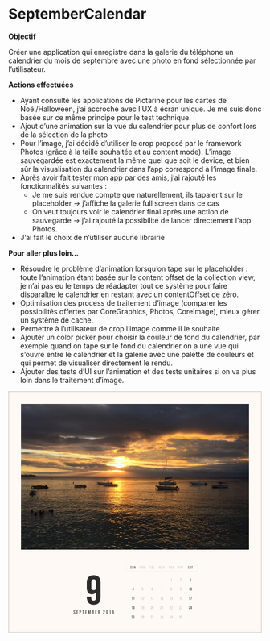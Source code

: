 # SeptemberCalendar

**Objectif**

Créer une application qui enregistre dans la galerie du téléphone un calendrier du mois de septembre avec une photo en fond sélectionnée par l’utilisateur.

**Actions effectuées**

- Ayant consulté les applications de Pictarine pour les cartes de Noël/Halloween, j’ai accroché avec l’UX à écran unique. Je me suis donc basée sur ce même principe pour le test technique.
- Ajout d’une animation sur la vue du calendrier pour plus de confort lors de la sélection de la photo
- Pour l’image, j’ai décidé d’utiliser le crop proposé par le framework Photos (grâce à la taille souhaitée et au content mode). L’image sauvegardée est exactement la même quel que soit le device, et bien sûr la visualisation du calendrier dans l’app correspond à l’image finale.
- Après avoir fait tester mon app par des amis, j’ai rajouté les fonctionnalités suivantes :
    - Je me suis rendue compte que naturellement, ils tapaient sur le placeholder -> j’affiche la galerie full screen dans ce cas
    - On veut toujours voir le calendrier final après une action de sauvegarde -> j’ai rajouté la possibilité de lancer directement l’app Photos.
- J’ai fait le choix de n’utiliser aucune librairie

**Pour aller plus loin...**
- Résoudre le problème d’animation lorsqu’on tape sur le placeholder : toute l’animation étant basée sur le content offset de la collection view, je n’ai pas eu le temps de réadapter tout ce système pour faire disparaître le calendrier en restant avec un contentOffset de zéro.
- Optimisation des process de traitement d’image (comparer les possibilités offertes par CoreGraphics, Photos, CoreImage), mieux gérer un système de cache.
- Permettre à l’utilisateur de crop l’image comme il le souhaite
- Ajouter un color picker pour choisir la couleur de fond du calendrier, par exemple quand on tape sur le fond du calendrier on a une vue qui s’ouvre entre le calendrier et la galerie avec une palette de couleurs et qui permet de visualiser directement le rendu.
- Ajouter des tests d’UI sur l’animation et des tests unitaires si on va plus loin dans le traitement d’image.

![alt tag](https://raw.githubusercontent.com/Aiwis/SeptemberCalendar/master/IMG_1679.jpg)
